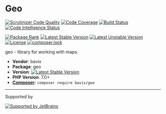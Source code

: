 # Geo

[![Scrutinizer Code Quality](https://scrutinizer-ci.com/g/bavix/geo/badges/quality-score.png?b=master)](https://scrutinizer-ci.com/g/bavix/geo/?branch=master)
[![Code Coverage](https://scrutinizer-ci.com/g/bavix/geo/badges/coverage.png?b=master)](https://scrutinizer-ci.com/g/bavix/geo/?branch=master)
[![Build Status](https://scrutinizer-ci.com/g/bavix/geo/badges/build.png?b=master)](https://scrutinizer-ci.com/g/bavix/geo/build-status/master)
[![Code Intelligence Status](https://scrutinizer-ci.com/g/bavix/geo/badges/code-intelligence.svg?b=master)](https://scrutinizer-ci.com/code-intelligence)

[![Package Rank](https://phppackages.org/p/bavix/geo/badge/rank.svg)](https://packagist.org/packages/bavix/geo)
[![Latest Stable Version](https://poser.pugx.org/bavix/geo/v/stable)](https://packagist.org/packages/bavix/geo)
[![Latest Unstable Version](https://poser.pugx.org/bavix/geo/v/unstable)](https://packagist.org/packages/bavix/geo)
[![License](https://poser.pugx.org/bavix/geo/license)](https://packagist.org/packages/bavix/geo)
[![composer.lock](https://poser.pugx.org/bavix/geo/composerlock)](https://packagist.org/packages/bavix/geo)

geo - library for working with maps.

* **Vendor**: bavix
* **Package**: geo
* **Version**: [![Latest Stable Version](https://poser.pugx.org/bavix/geo/v/stable)](https://packagist.org/packages/bavix/geo)
* **PHP Version**: 7.0+ 
* **[Composer](https://getcomposer.org/):** `composer require bavix/geo`

---
Supported by

[![Supported by JetBrains](https://cdn.rawgit.com/bavix/development-through/46475b4b/jetbrains.svg)](https://www.jetbrains.com/)
